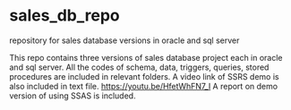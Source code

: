 # sales_db_repo
repository for sales database versions in oracle and sql server 

This repo contains three versions of sales database project each in oracle and sql server.
All the codes of schema, data, triggers, queries, stored procedures are included in relevant folders.
A video link of SSRS demo is also included in text file. https://youtu.be/HfetWhFN7_I
A report on demo version of using SSAS is included.
